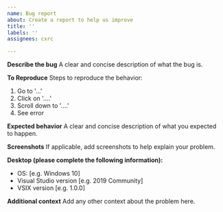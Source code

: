 ```yaml
---
name: Bug report
about: Create a report to help us improve
title: ''
labels: ''
assignees: cxrc

---
```


**Describe the bug**
A clear and concise description of what the bug is.

**To Reproduce**
Steps to reproduce the behavior:
1. Go to '...'
2. Click on '....'
3. Scroll down to '....'
4. See error

**Expected behavior**
A clear and concise description of what you expected to happen.

**Screenshots**
If applicable, add screenshots to help explain your problem.

**Desktop (please complete the following information):**
 - OS: [e.g. Windows 10]
 - Visual Studio version [e.g. 2019 Community]
 - VSIX version [e.g. 1.0.0]

**Additional context**
Add any other context about the problem here.
